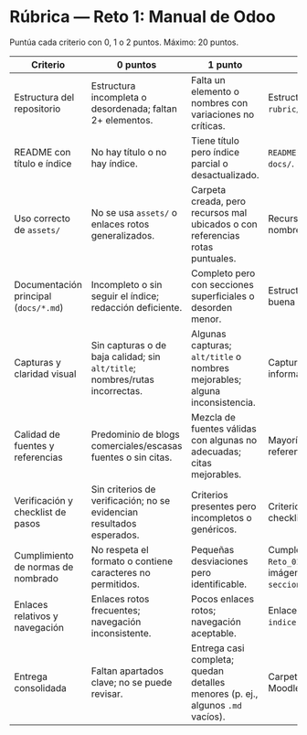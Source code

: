 # Rúbrica — Reto 1: Manual de Odoo

Puntúa cada criterio con 0, 1 o 2 puntos. Máximo: 20 puntos.

| Criterio | 0 puntos | 1 punto | 2 puntos |
|---|---|---|---|
| Estructura del repositorio | Estructura incompleta o desordenada; faltan 2+ elementos. | Falta un elemento o nombres con variaciones no críticas. | Estructura exacta: `docs/` (00–11 + 99), `assets/img/`, `rubric/`, `README.md`. |
| README con título e índice | No hay título o no hay índice. | Tiene título pero índice parcial o desactualizado. | `README.md` con título claro e índice alineado con `docs/`. |
| Uso correcto de `assets/` | No se usa `assets/` o enlaces rotos generalizados. | Carpeta creada, pero recursos mal ubicados o con referencias rotas puntuales. | Recursos en `assets/img/<NN-seccion>/` con nombres esperados y referenciados desde los `.md`. |
| Documentación principal (`docs/*.md`) | Incompleto o sin seguir el índice; redacción deficiente. | Completo pero con secciones superficiales o desorden menor. | Estructurado, completo y coherente con el índice; buena redacción. |
| Capturas y claridad visual | Sin capturas o de baja calidad; sin `alt/title`; nombres/rutas incorrectas. | Algunas capturas; `alt/title` o nombres mejorables; alguna inconsistencia. | Capturas nítidas y numeradas; `alt/title` informativos; rutas relativas correctas. |
| Calidad de fuentes y referencias | Predominio de blogs comerciales/escasas fuentes o sin citas. | Mezcla de fuentes válidas con algunas no adecuadas; citas mejorables. | Mayoría de fuentes oficiales o artículos técnicos; referencias precisas; enlace a vídeo si aplica. |
| Verificación y checklist de pasos | Sin criterios de verificación; no se evidencian resultados esperados. | Criterios presentes pero incompletos o genéricos. | Criterios claros por paso; resultados verificables; checklist en `11-tips_y_checklist.md`. |
| Cumplimiento de normas de nombrado | No respeta el formato o contiene caracteres no permitidos. | Pequeñas desviaciones pero identificable. | Cumple exactamente: carpeta `Reto_01_Manual_Odoo_NombreAlumno_ApellidosAlumno`; imágenes `assets/img/<NN-seccion>/pasoNN_descripcion-kebab.png`. |
| Enlaces relativos y navegación | Enlaces rotos frecuentes; navegación inconsistente. | Pocos enlaces rotos; navegación aceptable. | Enlaces relativos correctos entre `docs`; índice en `01-indice.md` y enlaces cruzados operativos. |
| Entrega consolidada | Faltan apartados clave; no se puede revisar. | Entrega casi completa; quedan detalles menores (p. ej., algunos `.md` vacíos). | Carpeta entregable completa y lista para revisión; si Moodle exige PDF único, exportación correcta. |



